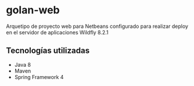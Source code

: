 # golan-web

Arquetipo de proyecto web para Netbeans configurado para realizar deploy en el servidor de aplicaciones Wildfly 8.2.1

## Tecnologías utilizadas

* Java 8
* Maven
* Spring Framework 4
